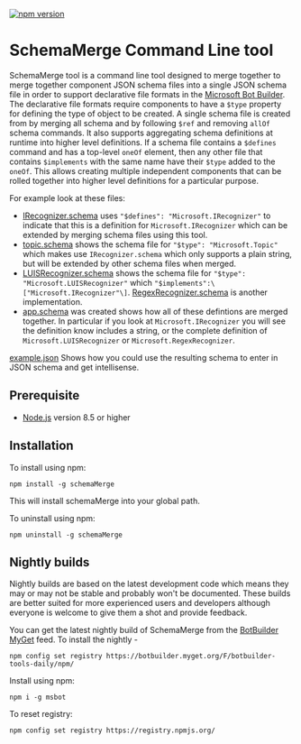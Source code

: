 [![npm version](https://badge.fury.io/js/msbot.svg)](https://badge.fury.io/js/schemaMerge)

# SchemaMerge Command Line tool

SchemaMerge tool is a command line tool designed to merge together to merge together component JSON schema files into a single JSON schema file in order to support declarative file formats in the [Microsoft Bot Builder](https://github.com/Microsoft/BotBuilder).  The declarative file formats require components to have a `$type` property for defining the type of object to be created.  A single schema file is created from by merging all schema and by following `$ref` and removing `allOf` schema commands.  It also supports aggregating schema definitions at runtime into higher level definitions.  If a schema file contains a `$defines` command and has a top-level `oneOf` element, then any other file that contains `$implements` with the same name have their `$type` added to the `oneOf`.  This allows creating multiple independent components that can be rolled together into higher level definitions for a particular purpose.

For example look at these files:
* [IRecognizer.schema](test/definitions/IRecognizer.schema) uses `"$defines": "Microsoft.IRecognizer"` to indicate that this is a definition for `Microsoft.IRecognizer` which can be extended by merging schema files using this tool.  
* [topic.schema](test/implementations/topic.schema) shows the schema file for `"$type": "Microsoft.Topic"` which makes use `IRecognizer.schema` which only supports a plain string, but will be extended by other schema files when merged.
* [LUISRecognizer.schema](test/implementations/luisRecognizer.schema) shows the schema file for `"$type": "Microsoft.LUISRecognizer"` which `"$implements":\["Microsoft.IRecognizer"\]`.  [RegexRecognizer.schema](test/implementations/regexRecognizer.schema) is another implementation.
* [app.schema](test/examples/app.schema) was created shows how all of these defintions are merged together.  In particular if you look at `Microsoft.IRecognizer` you will see the definition know includes a string, or the complete definition of `Microsoft.LUISRecognizer` or `Microsoft.RegexRecognizer`.

[example.json](test/examples/example.json) Shows how you could use the resulting schema to enter in JSON schema and get intellisense.

## Prerequisite

- [Node.js](https://nodejs.org/) version 8.5 or higher

## Installation

To install using npm:

```shell
npm install -g schemaMerge
```

This will install schemaMerge into your global path.

To uninstall using npm:

```shell
npm uninstall -g schemaMerge
```
## Nightly builds

Nightly builds are based on the latest development code which means they may or may not be stable and probably won't be documented. These builds are better suited for more experienced users and developers although everyone is welcome to give them a shot and provide feedback.

You can get the latest nightly build of SchemaMerge from the [BotBuilder MyGet](https://botbuilder.myget.org/gallery) feed. To install the nightly - 

```shell
npm config set registry https://botbuilder.myget.org/F/botbuilder-tools-daily/npm/
```

Install using npm:
```shell
npm i -g msbot
```

To reset registry:
```shell
npm config set registry https://registry.npmjs.org/
```